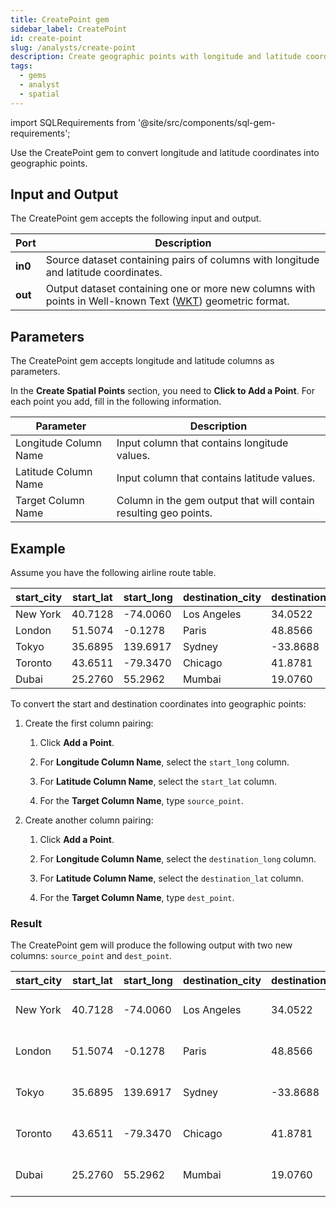 ```yaml
---
title: CreatePoint gem
sidebar_label: CreatePoint
id: create-point
slug: /analysts/create-point
description: Create geographic points with longitude and latitude coordinates
tags:
  - gems
  - analyst
  - spatial
---
```


import SQLRequirements from '@site/src/components/sql-gem-requirements';

<SQLRequirements
  execution_engine="SQL Warehouse"
  sql_package_name="ProphecyDatabricksSqlSpatial"
  sql_package_version="0.0.1+"
/>

Use the CreatePoint gem to convert longitude and latitude coordinates into geographic points.

## Input and Output

The CreatePoint gem accepts the following input and output.

| Port    | Description                                                                                                                                                                          |
| ------- | ------------------------------------------------------------------------------------------------------------------------------------------------------------------------------------ |
| **in0** | Source dataset containing pairs of columns with longitude and latitude coordinates.                                                                                                  |
| **out** | Output dataset containing one or more new columns with points in Well-known Text ([WKT](https://en.wikipedia.org/wiki/Well-known_text_representation_of_geometry)) geometric format. |

## Parameters

The CreatePoint gem accepts longitude and latitude columns as parameters.

In the **Create Spatial Points** section, you need to **Click to Add a Point**. For each point you add, fill in the following information.

| Parameter             | Description                                                      |
| --------------------- | ---------------------------------------------------------------- |
| Longitude Column Name | Input column that contains longitude values.                     |
| Latitude Column Name  | Input column that contains latitude values.                      |
| Target Column Name    | Column in the gem output that will contain resulting geo points. |

## Example

Assume you have the following airline route table.

<div class="table-example">

| start_city | start_lat | start_long | destination_city | destination_lat | destination_long |
| ---------- | --------- | ---------- | ---------------- | --------------- | ---------------- |
| New York   | 40.7128   | -74.0060   | Los Angeles      | 34.0522         | -118.2437        |
| London     | 51.5074   | -0.1278    | Paris            | 48.8566         | 2.3522           |
| Tokyo      | 35.6895   | 139.6917   | Sydney           | -33.8688        | 151.2093         |
| Toronto    | 43.6511   | -79.3470   | Chicago          | 41.8781         | -87.6298         |
| Dubai      | 25.2760   | 55.2962    | Mumbai           | 19.0760         | 72.8777          |

</div>

To convert the start and destination coordinates into geographic points:

1. Create the first column pairing:

   1. Click **Add a Point**.

   1. For **Longitude Column Name**, select the `start_long` column.

   1. For **Latitude Column Name**, select the `start_lat` column.

   1. For the **Target Column Name**, type `source_point`.

1. Create another column pairing:

   1. Click **Add a Point**.

   1. For **Longitude Column Name**, select the `destination_long` column.

   1. For **Latitude Column Name**, select the `destination_lat` column.

   1. For the **Target Column Name**, type `dest_point`.

### Result

The CreatePoint gem will produce the following output with two new columns: `source_point` and `dest_point`.

<div class="table-example">

| start_city | start_lat | start_long | destination_city | destination_lat | destination_long | source_point             | dest_point                |
| ---------- | --------- | ---------- | ---------------- | --------------- | ---------------- | ------------------------ | ------------------------- |
| New York   | 40.7128   | -74.0060   | Los Angeles      | 34.0522         | -118.2437        | POINT (-74.0060 40.7128) | POINT (-118.2437 34.0522) |
| London     | 51.5074   | -0.1278    | Paris            | 48.8566         | 2.3522           | POINT (-0.1278 51.5074)  | POINT (2.3522 48.8566)    |
| Tokyo      | 35.6895   | 139.6917   | Sydney           | -33.8688        | 151.2093         | POINT (139.6917 35.6895) | POINT (151.2093 -33.8688) |
| Toronto    | 43.6511   | -79.3470   | Chicago          | 41.8781         | -87.6298         | POINT (-79.3470 43.6511) | POINT (-87.6298 41.8781)  |
| Dubai      | 25.2760   | 55.2962    | Mumbai           | 19.0760         | 72.8777          | POINT (55.2962 25.2760)  | POINT (72.8777 19.0760)   |

</div>
